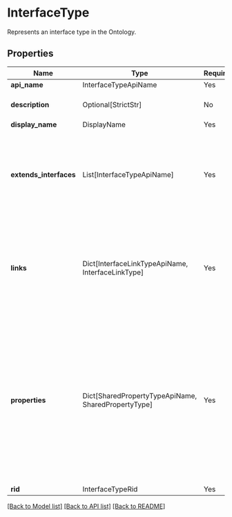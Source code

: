# InterfaceType

Represents an interface type in the Ontology.

## Properties
| Name | Type | Required | Description |
| ------------ | ------------- | ------------- | ------------- |
**api_name** | InterfaceTypeApiName | Yes |  |
**description** | Optional[StrictStr] | No | The description of the interface. |
**display_name** | DisplayName | Yes |  |
**extends_interfaces** | List[InterfaceTypeApiName] | Yes | A list of interface API names that this interface extends. An interface can extend other interfaces to  inherit their properties.  |
**links** | Dict[InterfaceLinkTypeApiName, InterfaceLinkType] | Yes | A map from an interface link type API name to the corresponding interface link type. The map describes the set of link types the interface has.  |
**properties** | Dict[SharedPropertyTypeApiName, SharedPropertyType] | Yes | A map from a shared property type API name to the corresponding shared property type. The map describes the  set of properties the interface has. A shared property type must be unique across all of the properties.  |
**rid** | InterfaceTypeRid | Yes |  |


[[Back to Model list]](../../README.md#documentation-for-models) [[Back to API list]](../../README.md#documentation-for-api-endpoints) [[Back to README]](../../README.md)
